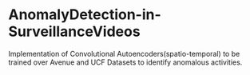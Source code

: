 # AnomalyDetection-in-SurveillanceVideos
Implementation of Convolutional Autoencoders(spatio-temporal) to be trained over Avenue and UCF Datasets to identify anomalous activities.
